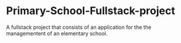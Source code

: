 # Primary-School-Fullstack-project
A fullstack project that consists of an application for the the managementent of an elementary school.
